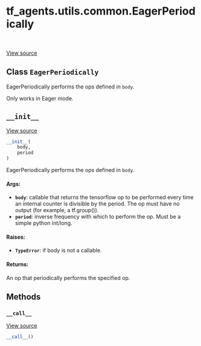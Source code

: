 <div itemscope itemtype="http://developers.google.com/ReferenceObject">
<meta itemprop="name" content="tf_agents.utils.common.EagerPeriodically" />
<meta itemprop="path" content="Stable" />
<meta itemprop="property" content="__call__"/>
<meta itemprop="property" content="__init__"/>
</div>

# tf_agents.utils.common.EagerPeriodically

<table class="tfo-notebook-buttons tfo-api" align="left">
</table>

<a target="_blank" href="https://github.com/tensorflow/agents/tree/master/tf_agents/utils/common.py">View
source</a>

## Class `EagerPeriodically`

EagerPeriodically performs the ops defined in `body`.



<!-- Placeholder for "Used in" -->

Only works in Eager mode.

<h2 id="__init__"><code>__init__</code></h2>

<a target="_blank" href="https://github.com/tensorflow/agents/tree/master/tf_agents/utils/common.py">View
source</a>

``` python
__init__(
    body,
    period
)
```

EagerPeriodically performs the ops defined in `body`.

#### Args:

*   <b>`body`</b>: callable that returns the tensorflow op to be performed every
    time an internal counter is divisible by the period. The op must have no
    output (for example, a tf.group()).
*   <b>`period`</b>: inverse frequency with which to perform the op. Must be a
    simple python int/long.

#### Raises:

* <b>`TypeError`</b>: if body is not a callable.


#### Returns:

An op that periodically performs the specified op.

## Methods

<h3 id="__call__"><code>__call__</code></h3>

<a target="_blank" href="https://github.com/tensorflow/agents/tree/master/tf_agents/utils/common.py">View
source</a>

``` python
__call__()
```
